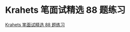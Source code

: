 # Krahets 笔面试精选 88 题练习
[Krahets 笔面试精选 88 题练习](https://leetcode.cn/studyplan/selected-coding-interview/)